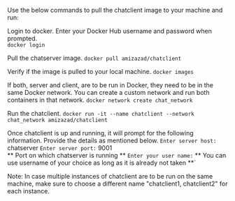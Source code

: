 Use the below commands to pull the chatclient image to your machine and run:

Login to docker. Enter your Docker Hub username and password when prompted.  
`docker login`

Pull the chatserver image.
   `docker pull amizazad/chatclient`

Verify if the image is pulled to your local machine.
   `docker images`

If both, server and client, are to be run in Docker, they need to be in the same Docker network.
   You can create a custom network and run both containers in that network.
   `docker network create chat_network`

Run the chatclient.
   `docker run -it --name chatclient --network chat_network amizazad/chatclient`

Once chatclient is up and running, it will prompt for the following information. Provide the details as mentioned below.
    `Enter server host:`
    chatserver
    `Enter server port:`
    9001  
    ** Port on which chatserver is running **
    `Enter your user name:`
    ** You can use username of your choice as long as it is already not taken **`

Note: In case multiple instances of chatclient are to be run on the same machine, make sure to choose a different name "chatclient1, chatclient2" for each instance.
